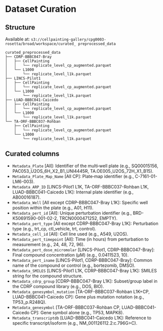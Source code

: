 # Dataset Curation

## Structure

Available at:
`s3://cellpainting-gallery/cpg0003-rosetta/broad/workspace/curated_ preprocessed_data`

```
curated_preprocessed_data
├── CDRP-BBBC047-Bray
│   ├── CellPainting
│   │   └── replicate_level_cp_augmented.parquet
│   └── L1000
│       └── replicate_level_l1k.parquet
├── LINCS-Pilot1
│   ├── CellPainting
│   │   └── replicate_level_cp_augmented.parquet
│   └── L1000
│       └── replicate_level_l1k.parquet
├── LUAD-BBBC041-Caicedo
│   ├── CellPainting
│   │   └── replicate_level_cp_augmented.parquet
│   └── L1000
│       └── replicate_level_l1k.parquet
└── TA-ORF-BBBC037-Rohban
    ├── CellPainting
    │   └── replicate_level_cp_augmented.parquet
    └── L1000
        └── replicate_level_l1k.parquet
```

## Curated columns

- `Metadata_Plate` [All]: Identifier of the multi‐well plate (e.g., SQ00015156, PAC053_U2OS_6H_X2_B1_UNI4445R, TA.OE005_U2OS_72H_X1_B15).
- `Metadata_Plate_Map_Name` [All CP]: Plate‐map identifier (e.g., C-7161-01-LM6-003).
- `Metadata_ARP_ID` [LINCS-Pilot1 L1K, TA-ORF-BBBC037-Rohban L1K, LUAD-BBBC041-Caicedo L1K]: Internal plate identifier (e.g., AB00016187).
- `Metadata_Well` [All except CDRP-BBBC047-Bray L1K]: Specific well position within the plate (e.g., A01, H11).
- `Metadata_pert_id` [All]: Unique perturbation identifier (e.g., BRD-K50691590-001-02-2, TRCN0000471252, EMPTY).
- `Metadata_pert_type` [All except CDRP-BBBC047-Bray L1K]: Perturbation type (e.g., trt_cp, ctl_vehicle, trt, control).
- `Metadata_cell_id` [All]: Cell line used (e.g., A549, U2OS).
- `Metadata_pert_timepoint` [All]: Time (in hours) from perturbation to measurement (e.g., 24, 48, 72, 96).
- `Metadata_pert_dose_micromolar` [LINCS-Pilot1, CDRP-BBBC047-Bray]: Final compound concentration (µM) (e.g., 0.0411523, 10).
- `Metadata_pert_iname` [LINCS-Pilot1, CDRP-BBBC047-Bray]: Common name of the compound or control (e.g., bortezomib, DMSO).
- `Metadata_SMILES` [LINCS-Pilot1 L1K, CDRP-BBBC047-Bray L1K]: SMILES string for the compound structure.
- `Metadata_cdrp_group` [CDRP-BBBC047-Bray L1K]: Subset/group label in the CDRP compound library (e.g., DOS, BIO).
- `Metadata_genesymbol_mutation` [TA-ORF-BBBC037-Rohban L1K+CP, LUAD-BBBC041-Caicedo CP]: Gene plus mutation notation (e.g., TP53_p.R248Q).
- `Metadata_genesymbol` [TA-ORF-BBBC037-Rohban CP, LUAD-BBBC041-Caicedo CP]: Gene symbol alone (e.g., TP53, MAPK8).
- `Metadata_transcriptdb` [LUAD-BBBC041-Caicedo L1K]: Reference to specific transcript/isoform (e.g., NM_001126112.2:c.796G>C).

